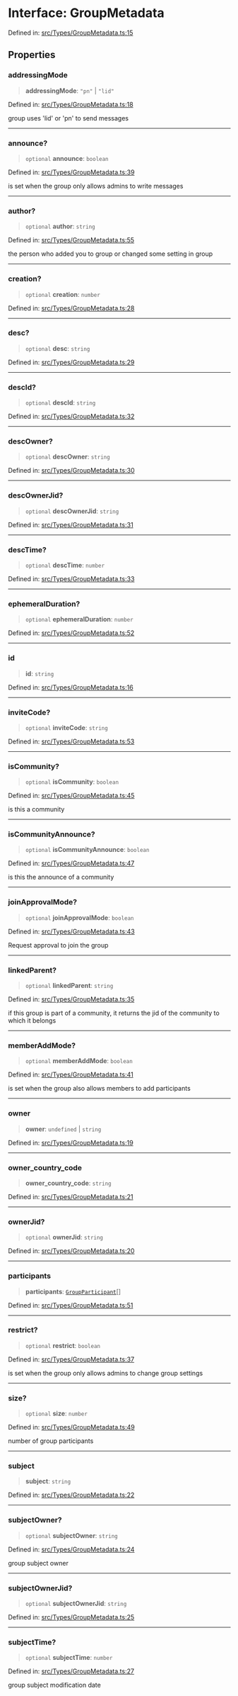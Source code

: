 # Interface: GroupMetadata

Defined in: [src/Types/GroupMetadata.ts:15](https://github.com/Fokusdotid/bail/blob/cf6cc85134e12081bc635cea02cc0eee74033a81/src/Types/GroupMetadata.ts#L15)

## Properties

### addressingMode

> **addressingMode**: `"pn"` \| `"lid"`

Defined in: [src/Types/GroupMetadata.ts:18](https://github.com/Fokusdotid/bail/blob/cf6cc85134e12081bc635cea02cc0eee74033a81/src/Types/GroupMetadata.ts#L18)

group uses 'lid' or 'pn' to send messages

***

### announce?

> `optional` **announce**: `boolean`

Defined in: [src/Types/GroupMetadata.ts:39](https://github.com/Fokusdotid/bail/blob/cf6cc85134e12081bc635cea02cc0eee74033a81/src/Types/GroupMetadata.ts#L39)

is set when the group only allows admins to write messages

***

### author?

> `optional` **author**: `string`

Defined in: [src/Types/GroupMetadata.ts:55](https://github.com/Fokusdotid/bail/blob/cf6cc85134e12081bc635cea02cc0eee74033a81/src/Types/GroupMetadata.ts#L55)

the person who added you to group or changed some setting in group

***

### creation?

> `optional` **creation**: `number`

Defined in: [src/Types/GroupMetadata.ts:28](https://github.com/Fokusdotid/bail/blob/cf6cc85134e12081bc635cea02cc0eee74033a81/src/Types/GroupMetadata.ts#L28)

***

### desc?

> `optional` **desc**: `string`

Defined in: [src/Types/GroupMetadata.ts:29](https://github.com/Fokusdotid/bail/blob/cf6cc85134e12081bc635cea02cc0eee74033a81/src/Types/GroupMetadata.ts#L29)

***

### descId?

> `optional` **descId**: `string`

Defined in: [src/Types/GroupMetadata.ts:32](https://github.com/Fokusdotid/bail/blob/cf6cc85134e12081bc635cea02cc0eee74033a81/src/Types/GroupMetadata.ts#L32)

***

### descOwner?

> `optional` **descOwner**: `string`

Defined in: [src/Types/GroupMetadata.ts:30](https://github.com/Fokusdotid/bail/blob/cf6cc85134e12081bc635cea02cc0eee74033a81/src/Types/GroupMetadata.ts#L30)

***

### descOwnerJid?

> `optional` **descOwnerJid**: `string`

Defined in: [src/Types/GroupMetadata.ts:31](https://github.com/Fokusdotid/bail/blob/cf6cc85134e12081bc635cea02cc0eee74033a81/src/Types/GroupMetadata.ts#L31)

***

### descTime?

> `optional` **descTime**: `number`

Defined in: [src/Types/GroupMetadata.ts:33](https://github.com/Fokusdotid/bail/blob/cf6cc85134e12081bc635cea02cc0eee74033a81/src/Types/GroupMetadata.ts#L33)

***

### ephemeralDuration?

> `optional` **ephemeralDuration**: `number`

Defined in: [src/Types/GroupMetadata.ts:52](https://github.com/Fokusdotid/bail/blob/cf6cc85134e12081bc635cea02cc0eee74033a81/src/Types/GroupMetadata.ts#L52)

***

### id

> **id**: `string`

Defined in: [src/Types/GroupMetadata.ts:16](https://github.com/Fokusdotid/bail/blob/cf6cc85134e12081bc635cea02cc0eee74033a81/src/Types/GroupMetadata.ts#L16)

***

### inviteCode?

> `optional` **inviteCode**: `string`

Defined in: [src/Types/GroupMetadata.ts:53](https://github.com/Fokusdotid/bail/blob/cf6cc85134e12081bc635cea02cc0eee74033a81/src/Types/GroupMetadata.ts#L53)

***

### isCommunity?

> `optional` **isCommunity**: `boolean`

Defined in: [src/Types/GroupMetadata.ts:45](https://github.com/Fokusdotid/bail/blob/cf6cc85134e12081bc635cea02cc0eee74033a81/src/Types/GroupMetadata.ts#L45)

is this a community

***

### isCommunityAnnounce?

> `optional` **isCommunityAnnounce**: `boolean`

Defined in: [src/Types/GroupMetadata.ts:47](https://github.com/Fokusdotid/bail/blob/cf6cc85134e12081bc635cea02cc0eee74033a81/src/Types/GroupMetadata.ts#L47)

is this the announce of a community

***

### joinApprovalMode?

> `optional` **joinApprovalMode**: `boolean`

Defined in: [src/Types/GroupMetadata.ts:43](https://github.com/Fokusdotid/bail/blob/cf6cc85134e12081bc635cea02cc0eee74033a81/src/Types/GroupMetadata.ts#L43)

Request approval to join the group

***

### linkedParent?

> `optional` **linkedParent**: `string`

Defined in: [src/Types/GroupMetadata.ts:35](https://github.com/Fokusdotid/bail/blob/cf6cc85134e12081bc635cea02cc0eee74033a81/src/Types/GroupMetadata.ts#L35)

if this group is part of a community, it returns the jid of the community to which it belongs

***

### memberAddMode?

> `optional` **memberAddMode**: `boolean`

Defined in: [src/Types/GroupMetadata.ts:41](https://github.com/Fokusdotid/bail/blob/cf6cc85134e12081bc635cea02cc0eee74033a81/src/Types/GroupMetadata.ts#L41)

is set when the group also allows members to add participants

***

### owner

> **owner**: `undefined` \| `string`

Defined in: [src/Types/GroupMetadata.ts:19](https://github.com/Fokusdotid/bail/blob/cf6cc85134e12081bc635cea02cc0eee74033a81/src/Types/GroupMetadata.ts#L19)

***

### owner\_country\_code

> **owner\_country\_code**: `string`

Defined in: [src/Types/GroupMetadata.ts:21](https://github.com/Fokusdotid/bail/blob/cf6cc85134e12081bc635cea02cc0eee74033a81/src/Types/GroupMetadata.ts#L21)

***

### ownerJid?

> `optional` **ownerJid**: `string`

Defined in: [src/Types/GroupMetadata.ts:20](https://github.com/Fokusdotid/bail/blob/cf6cc85134e12081bc635cea02cc0eee74033a81/src/Types/GroupMetadata.ts#L20)

***

### participants

> **participants**: [`GroupParticipant`](../type-aliases/GroupParticipant.md)[]

Defined in: [src/Types/GroupMetadata.ts:51](https://github.com/Fokusdotid/bail/blob/cf6cc85134e12081bc635cea02cc0eee74033a81/src/Types/GroupMetadata.ts#L51)

***

### restrict?

> `optional` **restrict**: `boolean`

Defined in: [src/Types/GroupMetadata.ts:37](https://github.com/Fokusdotid/bail/blob/cf6cc85134e12081bc635cea02cc0eee74033a81/src/Types/GroupMetadata.ts#L37)

is set when the group only allows admins to change group settings

***

### size?

> `optional` **size**: `number`

Defined in: [src/Types/GroupMetadata.ts:49](https://github.com/Fokusdotid/bail/blob/cf6cc85134e12081bc635cea02cc0eee74033a81/src/Types/GroupMetadata.ts#L49)

number of group participants

***

### subject

> **subject**: `string`

Defined in: [src/Types/GroupMetadata.ts:22](https://github.com/Fokusdotid/bail/blob/cf6cc85134e12081bc635cea02cc0eee74033a81/src/Types/GroupMetadata.ts#L22)

***

### subjectOwner?

> `optional` **subjectOwner**: `string`

Defined in: [src/Types/GroupMetadata.ts:24](https://github.com/Fokusdotid/bail/blob/cf6cc85134e12081bc635cea02cc0eee74033a81/src/Types/GroupMetadata.ts#L24)

group subject owner

***

### subjectOwnerJid?

> `optional` **subjectOwnerJid**: `string`

Defined in: [src/Types/GroupMetadata.ts:25](https://github.com/Fokusdotid/bail/blob/cf6cc85134e12081bc635cea02cc0eee74033a81/src/Types/GroupMetadata.ts#L25)

***

### subjectTime?

> `optional` **subjectTime**: `number`

Defined in: [src/Types/GroupMetadata.ts:27](https://github.com/Fokusdotid/bail/blob/cf6cc85134e12081bc635cea02cc0eee74033a81/src/Types/GroupMetadata.ts#L27)

group subject modification date
